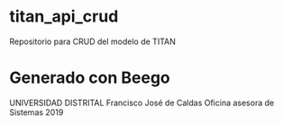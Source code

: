# titan_api_crud
Repositorio para CRUD del modelo de TITAN
# Generado con Beego 

UNIVERSIDAD DISTRITAL Francisco José de Caldas
Oficina asesora de Sistemas 2019
